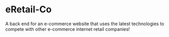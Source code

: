 # eRetail-Co
A back end for an e-commerce website that uses the latest technologies to compete with other e-commerce internet retail companies!

